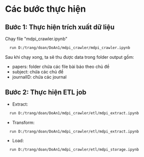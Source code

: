 
# Các bước thực hiện

## Bước 1: Thực hiện trích xuất dữ liệu
Chạy file "mdpi_crawler.ipynb"
```bash
  run D:/trang/doan/DoAn1/mdpi_crawler/mdpi_crawler.ipynb
```
Sau khi chạy xong, ta sẽ thu được data trong folder output gồm:
- papers: folder chứa các file bài báo theo chủ đề
- subject: chứa các chủ để
- journalID: chứa các journal
## Bước 2: Thực hiện ETL job
- Extract:
```bash
  run D:/trang/doan/DoAn1/mdpi_crawler/etl/mdpi_extract.ipynb
```
- Transform:
```bash
  run D:/trang/doan/DoAn1/mdpi_crawler/etl/mdpi_extract.ipynb
```
- Load:
```bash
  run D:/trang/doan/DoAn1/mdpi_crawler/etl/mdpi_storage.ipynb
```